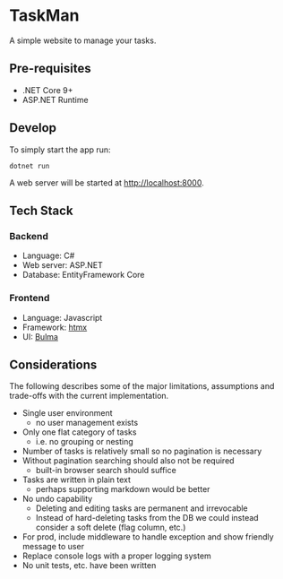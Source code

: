 # TaskMan

A simple website to manage your tasks.

## Pre-requisites

- .NET Core 9+
- ASP.NET Runtime

## Develop

To simply start the app run:

```shell
dotnet run
```

A web server will be started at [http://localhost:8000](http://localhost:8000).

## Tech Stack

### Backend

- Language: C#
- Web server: ASP.NET
- Database: EntityFramework Core

### Frontend

- Language: Javascript
- Framework: [htmx](https://htmx.org/)
- UI: [Bulma](https://bulma.io/documentation/)

## Considerations

The following describes some of the major limitations, assumptions and trade-offs with the current implementation.

- Single user environment
  - no user management exists
- Only one flat category of tasks
  - i.e. no grouping or nesting
- Number of tasks is relatively small so no pagination is necessary
- Without pagination searching should also not be required
  - built-in browser search should suffice
- Tasks are written in plain text
  - perhaps supporting markdown would be better
- No undo capability
  - Deleting and editing tasks are permanent and irrevocable
  - Instead of hard-deleting tasks from the DB we could instead consider a soft delete (flag column, etc.)
- For prod, include middleware to handle exception and show friendly message to user
- Replace console logs with a proper logging system
- No unit tests, etc. have been written
